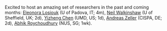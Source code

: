 Excited to host an amazing set of researchers in the past and coming months: 
[Eleonora Losiouk](https://www.math.unipd.it/~elosiouk/) (U of Padova, IT; 4m),
[Neil Walkinshaw](https://www.sheffield.ac.uk/cs/people/academic/neil-walkinshaw) (U of Sheffield, UK; 2d),
[Yizheng Chen](https://surrealyz.github.io/) (UMD, US; 1d),
[Andreas Zeller](https://andreas-zeller.info/) (CISPA, DE; 2d),
[Abhik Roychoudhury](https://abhikrc.com/) (NUS, SG; 1wk).
